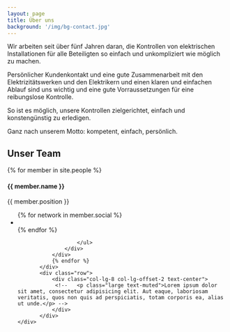 ```yaml
---
layout: page
title: Über uns
background: '/img/bg-contact.jpg'
---
```



Wir arbeiten seit über fünf Jahren daran, die Kontrollen von elektrischen Installationen für alle Beteiligten so einfach und unkompliziert wie möglich zu machen.

Persönlicher Kundenkontakt und eine gute Zusammenarbeit mit den Elektrizitätswerken und den Elektrikern und einen klaren und einfachen Ablauf sind uns wichtig und eine gute Vorraussetzungen für eine reibungslose Kontrolle.

So ist es möglich, unsere Kontrollen zielgerichtet, einfach und konstengünstig zu erledigen.

Ganz nach unserem Motto:
kompetent, einfach, persönlich.

<section id="team" class="bg-light-gray">
  <div class="container">
    <div class="row">
      <div class="col-lg-12 text-center">
         <h2 class="section-heading">Unser Team</h2>
            <!--       <h3 class="section-subheading text-muted">Lorem ipsum dolor sit amet consectetur.</h3> -->
      </div>
    </div>
        <div class="row">
               {% for member in site.people %}
               <div class="col-sm-4">
                   <div class="team-member">
                       <img src="img/team/{{ member.pic }}.jpg" class="img-responsive img-circle" alt="">
                       <h4>{{ member.name }}</h4>
                       <p class="text-muted">{{ member.position }}</p>
                       <ul class="list-inline social-buttons">
                           {% for network in member.social %}
                           <li>
                               <a href="{{ network.url }}">
                                   <i class="fa fa-{{ network.title }}"></i>
                               </a>
                           </li>
                           {% endfor %}

                       </ul>
                   </div>
               </div>
               {% endfor %}
           </div>
           <div class="row">
               <div class="col-lg-8 col-lg-offset-2 text-center">
                <!--   <p class="large text-muted">Lorem ipsum dolor sit amet, consectetur adipisicing elit. Aut eaque, laboriosam veritatis, quos non quis ad perspiciatis, totam corporis ea, alias ut unde.</p> -->
               </div>
           </div>
    </div>
</section>
